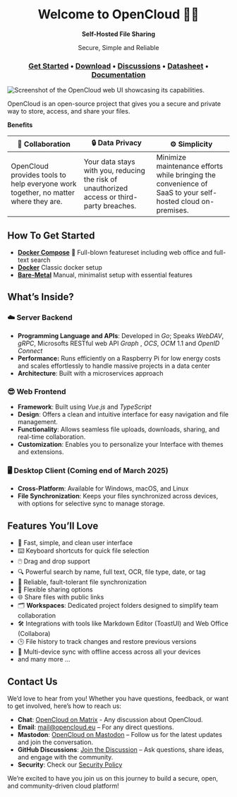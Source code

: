<h1 align="center">Welcome to OpenCloud 👋🏼</h1>

<p align="center"><strong>Self-Hosted File Sharing</strong></p>
<p align="center">Secure, Simple and Reliable</p>

<h3 align="center">
  <b><a href="https://docs.opencloud.eu/docs/admin/getting-started/docker-compose">Get Started</a></b>
  •
  <a href="https://github.com/opencloud-eu/opencloud/releases/latest">Download</a>
  •
  <a href="https://github.com/orgs/opencloud-eu/discussions">Discussions</a>
  •
  <a href="https://docs.opencloud.eu/docs/admin/welcome/datasheet">Datasheet</a>
  •
  <a href="https://docs.opencloud.eu/">Documentation</a>
  </h3>

![Screenshot of the OpenCloud web UI showcasing its capabilities.](https://raw.githubusercontent.com/opencloud-eu/.github/refs/heads/main/profile/web-ui-gallery-view-optimized.jpg)

OpenCloud is an open-source project that gives you a secure and private way to store, access, and share your files.

**Benefits**

| 🤝 **Collaboration**               | 🔒 **Data Privacy**              | ⚙️ **Simplicity**                          |
|------------------------------------|----------------------------------|--------------------------------------------|
| OpenCloud provides tools to help everyone work together, no matter where they are. | Your data stays with you, reducing the risk of unauthorized access or third-party breaches. | Minimize maintenance efforts while bringing the convenience of SaaS to your self-hosted cloud on-premises. |


## How To Get Started

- **[Docker Compose](https://docs.opencloud.eu/docs/admin/getting-started/docker-compose)** 🌟 Full-blown featureset including web office and full-text search 
- **[Docker](https://docs.opencloud.eu/docs/admin/getting-started/docker)** Classic docker setup 
- **[Bare-Metal](https://docs.opencloud.eu/docs/admin/getting-started/bare-metal)** Manual, minimalist setup with essential features 


## What’s Inside?

### ☁️ Server Backend

- **Programming Language and APIs**: Developed in _Go_; Speaks _WebDAV_, _gRPC_, Microsofts RESTful web API _Graph_ , _OCS_, _OCM_ 1.1 and _OpenID Connect_  
- **Performance:** Runs efficiently on a Raspberry Pi for low energy costs and scales effortlessly to handle massive projects in a data center
- **Architecture**: Built with a microservices approach


### 😎 Web Frontend

- **Framework**: Built using _Vue.js_ and _TypeScript_
- **Design**: Offers a clean and intuitive interface for easy navigation and file management.
- **Functionality**: Allows seamless file uploads, downloads, sharing, and real-time collaboration.
- **Customization**: Enables you to personalize your Interface  with themes and extensions.

### 🖥️ Desktop Client (Coming end of March 2025)

- **Cross-Platform**: Available for Windows, macOS, and Linux
- **File Synchronization**: Keeps your files synchronized across devices, with options for selective sync to manage storage.

## Features You’ll Love

- 🚀 Fast, simple, and clean user interface  
- ⌨️ Keyboard shortcuts for quick file selection  
- 🖱️ Drag and drop support
- 🔍 Powerful search by name, full text, OCR, file type, date, or tag 
- 🔄 Reliable, fault-tolerant file synchronization  
- 🔗 Flexible sharing options  
- 🌐 Share files with public links  
- 🗂️ **Workspaces**: Dedicated project folders designed to simplify team collaboration
- 🛠️ Integrations with tools like Markdown Editor (ToastUI) and Web Office (Collabora)  
- 🕒 File history to track changes and restore previous versions  
- 📱 Multi-device sync with offline access across all your devices  
- and many more ...



## Contact Us

We’d love to hear from you! Whether you have questions, feedback, or want to get involved, here’s how to reach us:

- **Chat**: [OpenCloud on Matrix](https://matrix.to/#/#opencloud:matrix.org) - Any discussion about OpenCloud.
- **Email**: [mail@opencloud.eu](mailto:mail@opencloud.eu) – For any direct questions.
- **Mastodon**: [OpenCloud on Mastodon](https://social.opencloud.eu/@OpenCloud) – Follow us for the latest updates and join the conversation.
- **GitHub Discussions**: [Join the Discussion](https://github.com/orgs/opencloud-eu/discussions) – Ask questions, share ideas, and engage with the community.
- **Security**: Check our [Security Policy](SECURITY.md)

We’re excited to have you join us on this journey to build a secure, open, and community-driven cloud platform!
